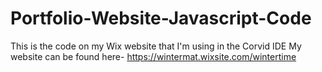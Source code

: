 # Portfolio-Website-Javascript-Code

This is the code on my Wix website that I'm using in the Corvid IDE
My website can be found here- https://wintermat.wixsite.com/wintertime
